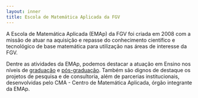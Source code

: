 ```yaml
---
layout: inner
title: Escola de Matemática Aplicada da FGV
---
```


A Escola de Matemática Aplicada (EMAp) da FGV foi criada em 2008 com a
missão de atuar na aquisição e repasse do conhecimento científico e
tecnológico de base matemática para utilização nas áreas de interesse
da FGV.

Dentre as atividades da EMAp, podemos destacar a atuação em Ensino nos
níveis de [graduação](graduacao/descricao.html) e
[pós-graduação](pos-graduacao/descricao.html). Também são dignos de
destaque os projetos de pesquisa e de consultoria, além de parcerias
institucionais, desenvolvidas pelo CMA - Centro de Matemática
Aplicada, órgão integrante da EMAp.

